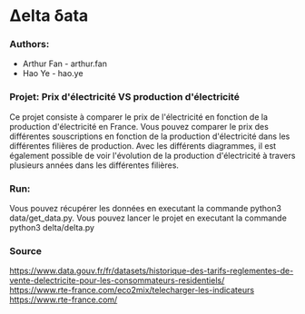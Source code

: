 # Δelta δata

### Authors:
- Arthur Fan - arthur.fan
- Hao Ye - hao.ye

### Projet: Prix d'électricité VS production d'électricité

Ce projet consiste à comparer le prix de l'électricité en fonction de la production d'électricité en France.
Vous pouvez comparer le prix des différentes souscriptions en fonction de la production d'électricité dans les différentes filières de production.
Avec les différents diagrammes, il est également possible de voir l'évolution de la production d'électricité à travers plusieurs années dans les différentes filières.

### Run:
Vous pouvez récupérer les données en executant la commande python3 data/get_data.py. Vous pouvez lancer le projet en executant la commande python3 delta/delta.py

### Source

https://www.data.gouv.fr/fr/datasets/historique-des-tarifs-reglementes-de-vente-delectricite-pour-les-consommateurs-residentiels/  
https://www.rte-france.com/eco2mix/telecharger-les-indicateurs   
https://www.rte-france.com/ 